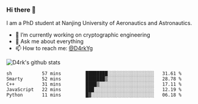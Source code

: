 ### Hi there 👋

I am a PhD student at Nanjing University of Aeronautics and Astronautics.

- 🔭 I’m currently working on cryptographic engineering
- 💬 Ask me about everything
- 📫 How to reach me: [@D4rkYg](https://twitter.com/D4rkYg)

![D4rk's github stats](https://github-readme-stats.vercel.app/api?username=dd4rk&show_icons=true&title_color=fff&icon_color=79ff97&text_color=9f9f9f&bg_color=151515)

<!--START_SECTION:waka-->
```text
sh           57 mins         ████████░░░░░░░░░░░░░░░░░   31.61 % 
Smarty       52 mins         ███████▒░░░░░░░░░░░░░░░░░   28.78 % 
C++          31 mins         ████▒░░░░░░░░░░░░░░░░░░░░   17.11 % 
JavaScript   22 mins         ███░░░░░░░░░░░░░░░░░░░░░░   12.19 % 
Python       11 mins         █▓░░░░░░░░░░░░░░░░░░░░░░░   06.18 % 
```
<!--END_SECTION:waka-->

